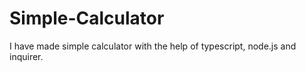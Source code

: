 # Simple-Calculator
I have made simple calculator with the help of typescript, node.js and inquirer.
